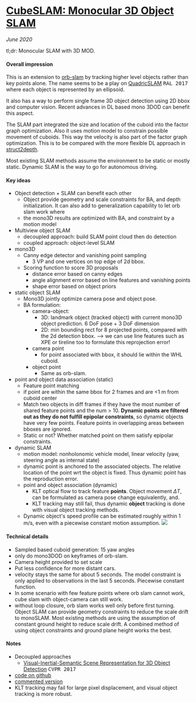 # [CubeSLAM: Monocular 3D Object SLAM](https://arxiv.org/abs/1806.00557)

_June 2020_

tl;dr: Monocular SLAM with 3D MOD.

#### Overall impression
This is an extension to [orb-slam](orb_slam.md) by tracking higher level objects rather than key points alone. The name seems to be a play on [QuadricSLAM](https://arxiv.org/abs/1804.04011) <kbd>RAL 2017</kbd> where each object is represented by an ellipsoid.

It also has a way to perform single frame 3D object detection using 2D bbox and computer vision. Recent advances in DL based mono 3DOD can benefit this aspect. 

The SLAM part integrated the size and location of the cuboid into the factor graph optimization. Also it uses motion model to constrain possible movement of cuboids. This way the velocity is also part of the factor graph optimization. This is to be compared with the more flexible DL approach in [struct2depth](struct2depth.md).

Most existing SLAM methods assume the environment to be static or mostly static. Dynamic SLAM is the way to go for autonomous driving.

#### Key ideas
- Object detection + SLAM can benefit each other
	- Object provide geometry and scale constraints for BA, and depth initialization. It can also add to generalization capability to let orb slam work where
	- the mono3D results are optimized with BA, and constraint by a motion model
- Multiview object SLAM
	- decoupled approach: build SLAM point cloud then do detection 
	- coupled approach: object-level SLAM
- mono3D
	- Canny edge detector and vanishing point sampling
		- 3 VP and one vertices on top edge of 2d bbox.
	- Scoring function to score 3D proposals
		- distance error based on canny edges
		- angle alignment error based on line features and vanishing points
		- shape error based on object priors
- static object SLAM
	- Mono3D jointly optimize camera pose and object pose. 
	- BA formulation:
		- camera-object:
			- 3D: landmark object (tracked object) with current mono3D object prediction. 6 DoF pose + 3 DoF dimension
			- 2D: min bounding rect for 8 projected points, compared with the 2d detection bbox. --> we can use line features such as XPE or tireline too to formulate this reprojection error!
		- camera point
			- for point associated with bbox, it should lie within the WHL cuboid.
		- object point
			- Same as orb-slam. 
- point and object data association (static)
	- Feature point matching
	- if point are within the same bbox for 2 frames and are <1 m from cuboid center
	- Match two objects in diff frames if they have the most number of shared feature points and the num > 10. **Dynamic points are filtered out as they do not fulfill epipolar constraints**, so dynamic objects have very few points. Feature points in overlapping areas between bboxes are ignored. 
	- Static or not? Whether matched point on them satisfy epipolar constraints. 
- dynamic SLAM
	- motion model: nonholonomic vehicle model, linear velocity (yaw, steering angle as internal state)
	- dynamic point is anchored to the associated objects. The relative location of the point wrt the object is fixed. Thus dynamic point has the reproduction error. 
	- point and object association (dynamic)
		- KLT optical flow to track feature **points**. Object movement $\Delta T$, can be formulated as camera pose change equivalently, and. 
		- KLT tracking may still fail, thus dynamic **object** tracking is done with visual object tracking methods.
	- Dynamic object's speed profile can be estimated roughly within 1 m/s, even with a piecewise constant motion assumption. 
![](https://cdn-images-1.medium.com/max/1600/1*A0usFOJC6WEhr2VbJwlRtw.png)

#### Technical details
- Sampled based cuboid generation: 15 yaw angles
- only do mono3DOD on keyframes of orb-slam.
- Camera height provided to set scale
- Put less confidence for more distant cars.
- velocity stays the same for about 5 seconds. The model constraint is only applied to observations in the last 5 seconds. Piecewise constant function. 
- In some scenario with few feature points where orb slam cannot work, cube slam with object-camera can still work.
- without loop closure, orb slam works well only before first turning. Object SLAM can provide geometry constraints to reduce the scale drift to monoSLAM. Most existing methods are using the assumption of constant ground height to reduce scale drift. A combined method of using object constraints and ground plane height works the best.

#### Notes
- Decoupled approaches
	- [Visual-Inertial-Semantic Scene Representation for 3D Object Detection](https://arxiv.org/abs/1606.03968) <kbd>CVPR 2017</kbd>
- [code on github](https://github.com/shichaoy/cube_slam)
- [commented version](https://github.com/wuxiaolang/Cube_SLAM_wu)
- KLT tracking may fail for large pixel displacement, and visual object tracking is more robust. 

